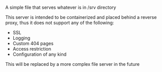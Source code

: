 A simple file that serves whatever is in /srv directory

This server is intended to be containerized and placed behind a reverse proxy,
thus it does not support any of the following:

* SSL
* Logging
* Custom 404 pages
* Access restriction
* Configuration of any kind

This will be replaced by a more complex file server in the future